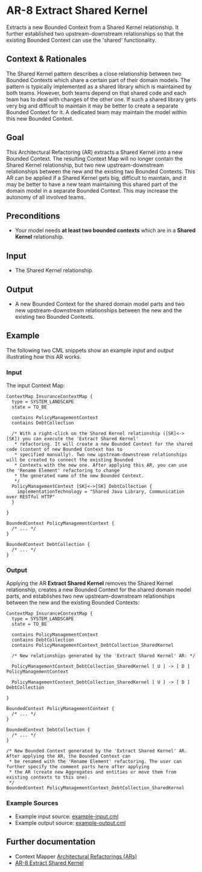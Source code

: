 # AR-8 Extract Shared Kernel
Extracts a new Bounded Context from a Shared Kernel relationship. It further established two upstream-downstream relationships
so that the existing Bounded Context can use the 'shared' functionality.

## Context & Rationales
The Shared Kernel pattern describes a close relationship between two Bounded Contexts which share a certain part of their domain
models. The pattern is typically implemented as a shared library which is maintained by both teams. However, both teams depend on
that shared code and each team has to deal with changes of the other one. If such a shared library gets very big and difficult to
maintain it may be better to create a separate Bounded Context for it. A dedicated team may maintain the model within this new 
Bounded Context. 

## Goal
This Architectural Refactoring (AR) extracts a Shared Kernel into a new Bounded Context. The resulting Context Map will no
longer contain the Shared Kernel relationship, but two new upstream-downstream relationships between the new and the existing
two Bounded Contexts. This AR can be applied if a Shared Kernel gets big, difficult to maintain, and it may be better to have
a new team maintaining this shared part of the domain model in a separate Bounded Context. This may increase the autonomy of
all involved teams.   
 
## Preconditions
 * Your model needs **at least two bounded contexts** which are in a **Shared Kernel** relationship.

## Input
 * The Shared Kernel relationship.
 
## Output
 * A new Bounded Context for the shared domain model parts and two new upstream-downstream relationships between the new and the 
 existing two Bounded Contexts.
 
## Example
The following two CML snippets show an example _input_ and _output_ illustrating how this AR works.

### Input
The input Context Map:
```
ContextMap InsuranceContextMap {
  type = SYSTEM_LANDSCAPE
  state = TO_BE
  
  contains PolicyManagementContext
  contains DebtCollection

  /* With a right-click on the Shared Kernel relationship ([SK]<->[SK]) you can execute the 'Extract Shared Kernel' 
   * refactoring. It will create a new Bounded Context for the shared code (content of new Bounded Context has to
   * specified manually). Two new upstream-downstream relationships will be created to connect the existing Bounded
   * Contexts with the new one. After applying this AR, you can use the 'Rename Element' refactoring to change
   * the generated name of the new Bounded Context.
   */
  PolicyManagementContext [SK]<->[SK] DebtCollection {
    implementationTechnology = "Shared Java Library, Communication over RESTful HTTP"
  }

}

BoundedContext PolicyManagementContext {
  /* ... */
}

BoundedContext DebtCollection {
  /* ... */
}
```

### Output
Applying the AR **Extract Shared Kernel** removes the Shared Kernel relationship, creates a new Bounded Context for
the shared domain model parts, and establishes two new upstream-downstream relationships between the new and the
existing Bounded Contexts:
```
ContextMap InsuranceContextMap {
  type = SYSTEM_LANDSCAPE
  state = TO_BE
  
  contains PolicyManagementContext
  contains DebtCollection
  contains PolicyManagementContext_DebtCollection_SharedKernel

  /* New relationships generated by the 'Extract Shared Kernel' AR: */
  
  PolicyManagementContext_DebtCollection_SharedKernel [ U ] -> [ D ] PolicyManagementContext

  PolicyManagementContext_DebtCollection_SharedKernel [ U ] -> [ D ] DebtCollection

}

BoundedContext PolicyManagementContext {
  /* ... */
}

BoundedContext DebtCollection {
  /* ... */
}

/* New Bounded Context generated by the 'Extract Shared Kernel' AR. After applying the AR, the Bounded Context can
 * be renamed with the 'Rename Element' refactoring. The user can further specify the comment parts here after applying 
 * the AR (create new Aggregates and entities or move them from existing contexts to this one). 
 */
BoundedContext PolicyManagementContext_DebtCollection_SharedKernel
```

### Example Sources
 * Example input source: [example-input.cml](./example-input.cml)
 * Example output source: [example-output.cml](./example-output.cml)
 
## Further documentation
 * Context Mapper [Architectural Refactorings (ARs)](https://contextmapper.org/docs/architectural-refactorings/)
 * [AR-8 Extract Shared Kernel](https://contextmapper.org/docs/ar-extract-shared-kernel/)
